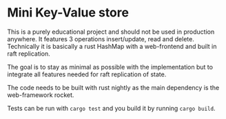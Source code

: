 # Mini Key-Value store

This is a purely educational project and should not be used in production anywhere.
It features 3 operations insert/update, read and delete. Technically it is basically
a rust HashMap with a web-frontend and built in raft replication. 

The goal is to stay as minimal as possible with the implementation but to integrate
all features needed for raft replication of state. 

The code needs to be built with rust nightly as the main dependency is 
the web-framework rocket. 

Tests can be run with ```cargo test``` and you build it by running ```cargo build```.

